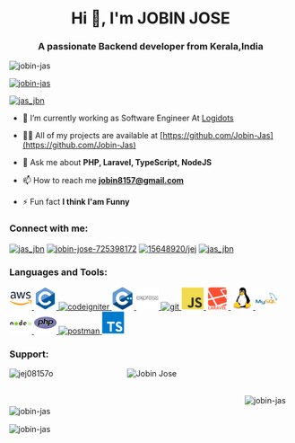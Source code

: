 <h1 align="center">Hi 👋, I'm JOBIN JOSE</h1>
<h3 align="center">A passionate Backend developer from Kerala,India</h3>

<p align="left"> <img src="https://komarev.com/ghpvc/?username=jobin-jas&label=Profile%20views&color=0e75b6&style=flat" alt="jobin-jas" /> </p>

<p align="left"> <a href="https://github.com/ryo-ma/github-profile-trophy"><img src="https://github-profile-trophy.vercel.app/?username=jobin-jas" alt="jobin-jas" /></a> </p>

<p align="left"> <a href="https://twitter.com/jas_jbn" target="blank"><img src="https://img.shields.io/twitter/follow/jas_jbn?logo=twitter&style=for-the-badge" alt="jas_jbn" /></a> </p>

- 🔭 I’m currently working as Software Engineer At [Logidots](https://logidots.com/)

- 👨‍💻 All of my projects are available at [https://github.com/Jobin-Jas](https://github.com/Jobin-Jas)

- 💬 Ask me about **PHP, Laravel, TypeScript, NodeJS**

- 📫 How to reach me **jobin8157@gmail.com**

- ⚡ Fun fact **I think I'am Funny**

<h3 align="left">Connect with me:</h3>
<p align="left">
<a href="https://twitter.com/jas_jbn" target="blank"><img align="center" src="https://raw.githubusercontent.com/rahuldkjain/github-profile-readme-generator/master/src/images/icons/Social/twitter.svg" alt="jas_jbn" height="30" width="40" /></a>
<a href="https://linkedin.com/in/jobin-jose-725398172" target="blank"><img align="center" src="https://raw.githubusercontent.com/rahuldkjain/github-profile-readme-generator/master/src/images/icons/Social/linked-in-alt.svg" alt="jobin-jose-725398172" height="30" width="40" /></a>
<a href="https://stackoverflow.com/users/15648920/jej" target="blank"><img align="center" src="https://raw.githubusercontent.com/rahuldkjain/github-profile-readme-generator/master/src/images/icons/Social/stack-overflow.svg" alt="15648920/jej" height="30" width="40" /></a>
<a href="https://instagram.com/jas_jbn" target="blank"><img align="center" src="https://raw.githubusercontent.com/rahuldkjain/github-profile-readme-generator/master/src/images/icons/Social/instagram.svg" alt="jas_jbn" height="30" width="40" /></a>
</p>

<h3 align="left">Languages and Tools:</h3>
<p align="left"> <a href="https://aws.amazon.com" target="_blank" rel="noreferrer"> <img src="https://raw.githubusercontent.com/devicons/devicon/master/icons/amazonwebservices/amazonwebservices-original-wordmark.svg" alt="aws" width="40" height="40"/> </a> <a href="https://www.cprogramming.com/" target="_blank" rel="noreferrer"> <img src="https://raw.githubusercontent.com/devicons/devicon/master/icons/c/c-original.svg" alt="c" width="40" height="40"/> </a> <a href="https://codeigniter.com" target="_blank" rel="noreferrer"> <img src="https://cdn.worldvectorlogo.com/logos/codeigniter.svg" alt="codeigniter" width="40" height="40"/> </a> <a href="https://www.w3schools.com/cpp/" target="_blank" rel="noreferrer"> <img src="https://raw.githubusercontent.com/devicons/devicon/master/icons/cplusplus/cplusplus-original.svg" alt="cplusplus" width="40" height="40"/> </a> <a href="https://expressjs.com" target="_blank" rel="noreferrer"> <img src="https://raw.githubusercontent.com/devicons/devicon/master/icons/express/express-original-wordmark.svg" alt="express" width="40" height="40"/> </a> <a href="https://git-scm.com/" target="_blank" rel="noreferrer"> <img src="https://www.vectorlogo.zone/logos/git-scm/git-scm-icon.svg" alt="git" width="40" height="40"/> </a> <a href="https://developer.mozilla.org/en-US/docs/Web/JavaScript" target="_blank" rel="noreferrer"> <img src="https://raw.githubusercontent.com/devicons/devicon/master/icons/javascript/javascript-original.svg" alt="javascript" width="40" height="40"/> </a> <a href="https://laravel.com/" target="_blank" rel="noreferrer"> <img src="https://raw.githubusercontent.com/devicons/devicon/master/icons/laravel/laravel-plain-wordmark.svg" alt="laravel" width="40" height="40"/> </a> <a href="https://www.linux.org/" target="_blank" rel="noreferrer"> <img src="https://raw.githubusercontent.com/devicons/devicon/master/icons/linux/linux-original.svg" alt="linux" width="40" height="40"/> </a> <a href="https://www.mysql.com/" target="_blank" rel="noreferrer"> <img src="https://raw.githubusercontent.com/devicons/devicon/master/icons/mysql/mysql-original-wordmark.svg" alt="mysql" width="40" height="40"/> </a> <a href="https://nodejs.org" target="_blank" rel="noreferrer"> <img src="https://raw.githubusercontent.com/devicons/devicon/master/icons/nodejs/nodejs-original-wordmark.svg" alt="nodejs" width="40" height="40"/> </a> <a href="https://www.php.net" target="_blank" rel="noreferrer"> <img src="https://raw.githubusercontent.com/devicons/devicon/master/icons/php/php-original.svg" alt="php" width="40" height="40"/> </a> <a href="https://postman.com" target="_blank" rel="noreferrer"> <img src="https://www.vectorlogo.zone/logos/getpostman/getpostman-icon.svg" alt="postman" width="40" height="40"/> </a> <a href="https://www.typescriptlang.org/" target="_blank" rel="noreferrer"> <img src="https://raw.githubusercontent.com/devicons/devicon/master/icons/typescript/typescript-original.svg" alt="typescript" width="40" height="40"/> </a> </p>

<h3 align="left">Support:</h3>
<p><a href="https://www.buymeacoffee.com/jej08157o"> <img align="left" src="https://cdn.buymeacoffee.com/buttons/v2/default-yellow.png" height="50" width="210" alt="jej08157o" /></a><a href="https://ko-fi.com/Jobin Jose"> <img align="left" src="https://cdn.ko-fi.com/cdn/kofi3.png?v=3" height="50" width="210" alt="Jobin Jose" /></a></p><br><br>

<p><img align="left" src="https://github-readme-stats.vercel.app/api/top-langs?username=jobin-jas&show_icons=true&locale=en&layout=compact" alt="jobin-jas" /></p>

<p>&nbsp;<img align="center" src="https://github-readme-stats.vercel.app/api?username=jobin-jas&show_icons=true&locale=en" alt="jobin-jas" /></p>

<p><img align="center" src="https://github-readme-streak-stats.herokuapp.com/?user=jobin-jas&" alt="jobin-jas" /></p>

